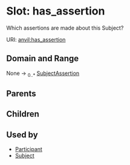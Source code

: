
# Slot: has_assertion

Which assertions are made about this Subject?

URI: [anvil:has_assertion](https://anvilproject.org/acr-harmonized-data-model/has_assertion)


## Domain and Range

None &#8594;  <sub>0..\*</sub> [SubjectAssertion](SubjectAssertion.md)

## Parents


## Children


## Used by

 * [Participant](Participant.md)
 * [Subject](Subject.md)
